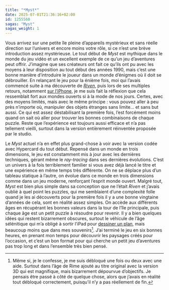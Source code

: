 ```yaml
---
title: "*Myst*"
date: 2025-07-01T21:36:16+02:00
id: 1255560
sagas: "Myst"
sagas_weight: 1
---
```


Vous arrivez sur une petite île pleine d’appareils mystérieux et sans réelle direction sur l’univers et encore moins votre rôle, si ce n’est une brève introduction assez mystérieuse. Le tout début de *Myst* est mythique dans le monde du jeu vidéo et un excellent exemple de ce qu’un jeu d’aventures peut offrir. J’imagine que ses créateurs ont fait ce qu’ils ont pu avec les moyens à leur disposition au tout début des années 1990, mais c’est une bonne manière d’introduire le joueur dans un monde d’énigmes où il doit se débrouiller. En relançant le jeu pour la énième fois, moi qui l’avais commencé suite à ma découverte de [*Riven*](/jeu-video/riven/), puis lors de ses multiples retours, notamment [sur l’iPhone](https://www.igen.fr/app-store/myst-revient-sur-iphone-7777), je me suis fait la réflexion que cela ressemblait fort aux mondes ouverts si à la mode de nos jours. Certes, avec des moyens limités, mais avec le même principe : vous pouvez aller à peu près n’importe où, manipuler des objets étranges sans limite… et sans but aussi. Ce qui est assez déstabilisant la première fois, l’est forcément moins quand on sait où aller pour trouver les bonnes combinaisons de chaque puzzle. Reste que l’expérience est toujours aussi efficace et n’a pas tellement vieilli, surtout dans la version entièrement réinventée proposée par le studio.

Le *Myst* actuel n’a en effet plus grand-chose à voir avec la version codée avec Hypercard du tout début. Repensé dans un monde en trois dimensions, le jeu est constamment mis à jour avec les dernières techniques, gérant même le *ray-tracing* dans ses dernières évolutions. C’est un univers à la fois terriblement familier si vous avez déjà lancé le titre et une expérience en même temps très différente. On ne se déplace plus d’un tableau statique à l’autre, on évolue dans ce monde en trois dimensions comme dans un jeu moderne, renforçant l’esprit monde ouvert. Malgré tout, *Myst* est bien plus simple dans sa conception que ne l’était *Riven* et j’avais oublié à quel point les puzzles, qui me semblaient d’une complexité folle quand je les ai découverts pour la première fois il y a une bonne vingtaine d’années de cela, sont en réalité assez simples. On accède aux différents âges en récupérant les bonnes valeurs dans la tour de l’île principale, puis chaque âge est un petit puzzle à résoudre pour revenir. Il y a bien quelques idées qui restent bizarrement obscures, surtout le véhicule de l’âge sélénitique qui m’a obligé à sortir l’iPad pour [dessiner un plan](plan.jpeg), mais beaucoup moins que dans mes souvenirs[^1]. J’ai terminé le jeu en six bonnes heures, en prenant mon temps pour découvrir les paysages créés pour l’occasion, et c’est un bon format pour qui cherche un petit jeu d’aventures pas trop long et dans l’ensemble très bien pensé.

[^1]: Même si, je le confesse, je me suis débloqué une fois ou deux avec une aide. Surtout dans l’âge de Rime ajouté au titre original avec la version 3D qui est magnifique, mais bizarrement dépourvue d’objectifs. Je pensais être passé à côté de quelque chose, alors que j’avais en réalité tout débloqué correctement, puisqu’il n’y a pas réellement de fin. 